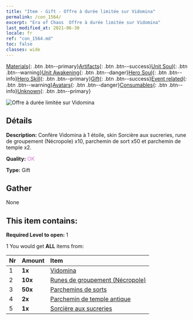 ```yaml
---
title: "Item - Gift - Offre à durée limitée sur Vidomina"
permalink: /con_1564/
excerpt: "Era of Chaos  Offre à durée limitée sur Vidomina"
last_modified_at: 2021-06-30
locale: fr
ref: "con_1564.md"
toc: false
classes: wide
---
```

 [Materials](/ItemsFR/){: .btn .btn--primary}[Artifacts](/ItemsFR/Artifacts/){: .btn .btn--success}[Unit Soul](/ItemsFR/UnitSoul/){: .btn .btn--warning}[Unit Awakening](/ItemsFR/UnitAwakening/){: .btn .btn--danger}[Hero Soul](/ItemsFR/HeroSoul/){: .btn .btn--info}[Hero Skill](/ItemsFR/HeroSkill/){: .btn .btn--primary}[Gift](/ItemsFR/Gift/){: .btn .btn--success}[Event related](/ItemsFR/Events/){: .btn .btn--warning}[Avatars](/ItemsFR/Avatars/){: .btn .btn--danger}[Consumables](/ItemsFR/Consumables/){: .btn .btn--info}[Unknown](/ItemsFR/Unknown/){: .btn .btn--primary}

 ![Offre à durée limitée sur Vidomina](/images/t/i_907178.png)

## Détails
 **Description:** Confère Vidomina à 1 étoile, skin Sorcière aux sucreries, rune de groupement (Nécropole) x10, parchemin de sort x50 et parchemin de temple x2.

 **Quality:** <span style="color: #DA70D6">OK</span>

 **Type:** Gift

## Gather

  None

## This item contains:

 **Required Level to open:** 1

 1 You would get **ALL** items  from:

  | Nr | Amount |     Item    |
  |:---|:-------|:------------|
  | 1 |  **1x** | [Vidomina](/heroes/Vidomina/) |  | 
  | 2 |  **10x** | [Runes de groupement (Nécropole)](/ItemsFR/con_755/) |  | 
  | 3 |  **50x** | [Parchemins de sorts](/ItemsFR/con_694/) |  | 
  | 4 |  **2x** | [Parchemin de temple antique](/ItemsFR/con_697/) |  | 
  | 5 |  **1x** | [Sorcière aux sucreries](/ItemsFR/con_1053/) |  | 
